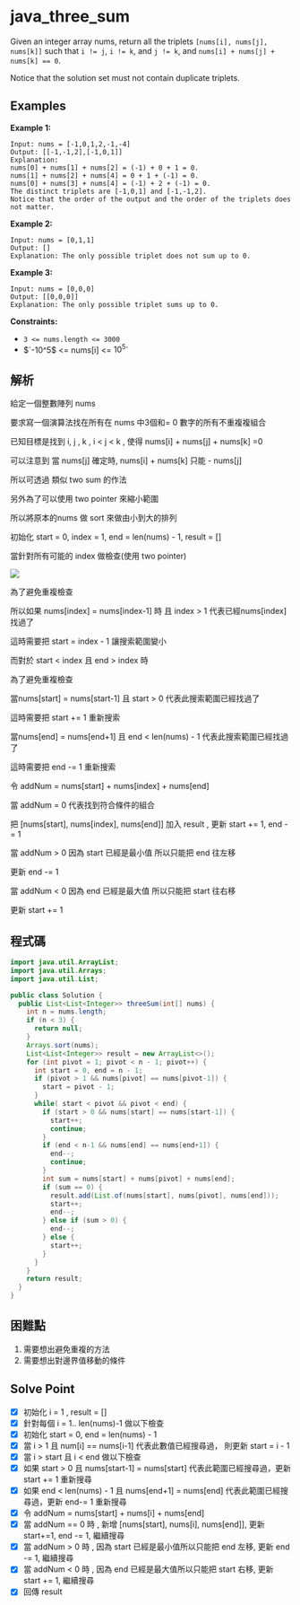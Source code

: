 # java_three_sum

Given an integer array nums, return all the triplets `[nums[i], nums[j], nums[k]]` such that `i != j`, `i != k`, and `j != k`, and `nums[i] + nums[j] + nums[k] == 0`.

Notice that the solution set must not contain duplicate triplets.

## Examples

**Example 1:**

```
Input: nums = [-1,0,1,2,-1,-4]
Output: [[-1,-1,2],[-1,0,1]]
Explanation:
nums[0] + nums[1] + nums[2] = (-1) + 0 + 1 = 0.
nums[1] + nums[2] + nums[4] = 0 + 1 + (-1) = 0.
nums[0] + nums[3] + nums[4] = (-1) + 2 + (-1) = 0.
The distinct triplets are [-1,0,1] and [-1,-1,2].
Notice that the order of the output and the order of the triplets does not matter.

```

**Example 2:**

```
Input: nums = [0,1,1]
Output: []
Explanation: The only possible triplet does not sum up to 0.

```

**Example 3:**

```
Input: nums = [0,0,0]
Output: [[0,0,0]]
Explanation: The only possible triplet sums up to 0.

```

**Constraints:**

- `3 <= nums.length <= 3000`
- $`-10^5$ <= nums[i] <= $10^5$`

## 解析

給定一個整數陣列 nums

要求寫一個演算法找在所有在 nums 中3個和= 0 數字的所有不重複複組合

已知目標是找到 i, j , k , i < j < k , 使得 nums[i] + nums[j] + nums[k] =0

可以注意到 當 nums[j] 確定時, nums[i] + nums[k] 只能 - nums[j] 

所以可透過 類似 two sum 的作法

另外為了可以使用 two pointer 來縮小範圍

所以將原本的nums 做 sort 來做由小到大的排列

初始化 start = 0, index = 1, end = len(nums) - 1, result = []

當針對所有可能的 index  做檢查(使用 two pointer)

![](https://i.imgur.com/D9AOUSA.png)

為了避免重複檢查

所以如果 nums[index] = nums[index-1] 時 且 index > 1 代表已經nums[index]找過了

這時需要把 start = index - 1 讓搜索範圍變小

而對於 start < index 且 end > index 時

為了避免重複檢查 

當nums[start] = nums[start-1] 且 start > 0 代表此搜索範圍已經找過了

這時需要把 start += 1 重新搜索 

當nums[end] = nums[end+1] 且 end < len(nums) - 1 代表此搜索範圍已經找過了

這時需要把 end -= 1 重新搜索 

令 addNum =  nums[start] + nums[index] + nums[end]

當 addNum = 0 代表找到符合條件的組合

把 [nums[start], nums[index], nums[end]] 加入 result , 更新 start += 1, end -= 1

當 addNum > 0 因為 start 已經是最小值 所以只能把 end 往左移

更新 end -= 1

當 addNum < 0 因為 end 已經是最大值 所以只能把  start 往右移

更新 start += 1

## 程式碼
```java
import java.util.ArrayList;
import java.util.Arrays;
import java.util.List;

public class Solution {
  public List<List<Integer>> threeSum(int[] nums) {
    int n = nums.length;
    if (n < 3) {
      return null;
    }
    Arrays.sort(nums);
    List<List<Integer>> result = new ArrayList<>();
    for (int pivot = 1; pivot < n - 1; pivot++) {
      int start = 0, end = n - 1;
      if (pivot > 1 && nums[pivot] == nums[pivot-1]) {
        start = pivot - 1;
      }
      while( start < pivot && pivot < end) {
        if (start > 0 && nums[start] == nums[start-1]) {
          start++;
          continue;
        }
        if (end < n-1 && nums[end] == nums[end+1]) {
          end--;
          continue;
        }
        int sum = nums[start] + nums[pivot] + nums[end];
        if (sum == 0) {
          result.add(List.of(nums[start], nums[pivot], nums[end]));
          start++;
          end--;
        } else if (sum > 0) {
          end--;
        } else {
          start++;
        }
      }
    }
    return result;
  }
}

```
## 困難點

1. 需要想出避免重複的方法
2. 需要想出對邊界值移動的條件

## Solve Point

- [x]  初始化 i = 1 , result = []
- [x]  針對每個 i = 1.. len(nums)-1 做以下檢查
- [x]  初始化 start = 0, end = len(nums) - 1
- [x]  當 i > 1 且 num[i] == nums[i-1] 代表此數值已經搜尋過， 則更新 start = i - 1
- [x]  當 i > start 且 i < end 做以下檢查
- [x]  如果 start > 0 且 nums[start-1] = nums[start] 代表此範圍已經搜尋過，更新 start += 1 重新搜尋
- [x]  如果 end < len(nums) - 1 且 nums[end+1] = nums[end] 代表此範圍已經搜尋過，更新 end-= 1 重新搜尋
- [x]  令 addNum = nums[start] + nums[i] + nums[end]
- [x]  當 addNum == 0 時 ,  新增 [nums[start], nums[i], nums[end]], 更新 start+=1, end -= 1, 繼續搜尋
- [x]  當 addNum > 0 時 ,  因為 start 已經是最小值所以只能把 end 左移, 更新 end -= 1, 繼續搜尋
- [x]  當 addNum < 0 時 ,  因為 end 已經是最大值所以只能把 start 右移, 更新 start += 1, 繼續搜尋
- [x]  回傳 result